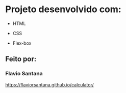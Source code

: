 <h1>Projeto desenvolvido com:</h1>

* HTML

* CSS

* Flex-box

## Feito por:

### Flavio Santana

https://flaviorsantana.github.io/calculator/

